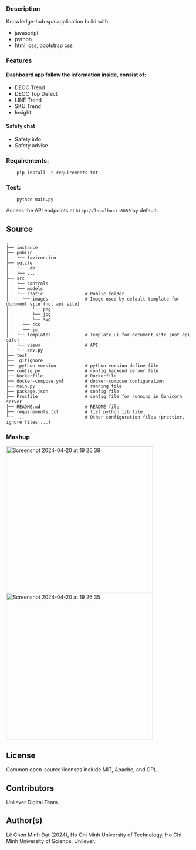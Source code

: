 ### Description

Knowledge-hub spa application build with:
- javascript
- python
- html, css, bootstrap css

### Features
#### Dashboard app follow the information inside, consist of:

- DEOC Trend
- DEOC Top Defect
- LINE Trend
- SKU Trend
- Insight

#### Safety chat

- Safety info
- Safety advise

### Requirements:
        pip install -r requirements.txt

### Test:
        python main.py

Access the API endpoints at `http://localhost:8080` by default.

## Source
```
.
├── instance
├── public
│   └── favicon.ico
├── sqlite
│   └── .db
│   └── ...
├── src
│   └── controls
│   └── models
│   └── static                # Public folder
│     └── images              # Image used by default template for document site (not api site)
│         └── png
│         └── jpg
│         └── svg
│     └── css
│     └── js
│   └── templates             # Template ui for document site (not api site)
│   └── views                 # API
│   └── env.py
├── test
├── .gitignore
├── .python-version           # python version define file
├── config.py                 # config backend server file
├── Dockerfile                # Dockerfile
├── docker-compose.yml        # docker-compose configuration
├── main.py                   # running file
├── package.json              # config file
├── Procfile                  # config file for running in Gunicorn server
├── README.md                 # README file
├── requirements.txt          # list python lib file
└── ...                       # Other configuration files (prettier, ignore files,...)
```

### Mashup
<img width="400" alt="Screenshot 2024-04-20 at 19 26 39" src="https://github.com/Unilever-Digital/deoc-dashboard-hcl/assets/93373784/f25ecbcc-a5a7-4d56-b8e9-63612b127baf">

<img width="400" alt="Screenshot 2024-04-20 at 19 26 35" src="https://github.com/Unilever-Digital/deoc-dashboard-hcl/assets/93373784/7fc9070c-5b74-4a76-a665-1f0e1607219b">


## License

Common open-source licenses include MIT, Apache, and GPL.

## Contributors

Unilever Digital Team.

## Author(s)

Lê Chơn Minh Đạt (2024), Ho Chi Minh University of Technology, Ho Chi Minh University of Science, Unilever.
